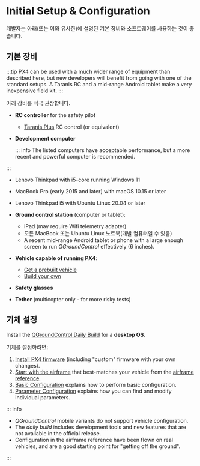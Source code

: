 # Initial Setup & Configuration

개발자는 아래(또는 이와 유사한)에 설명된 기본 장비와 소프트웨어를 사용하는 것이 좋습니다.

## 기본 장비

:::tip
PX4 can be used with a much wider range of equipment than described here, but new developers will benefit from going with one of the standard setups.
A Taranis RC and a mid-range Android tablet make a very inexpensive field kit.
:::

아래 장비를 적극 권장합니다.

- **RC controller** for the safety pilot
  - [Taranis Plus](https://www.frsky-rc.com/product/taranis-x9d-plus-2/) RC control (or equivalent)

- **Development computer**

  ::: info
  The listed computers have acceptable performance, but a more recent and powerful computer is recommended.

:::

  - Lenovo Thinkpad with i5-core running Windows 11
  - MacBook Pro (early 2015 and later) with macOS 10.15 or later
  - Lenovo Thinkpad i5 with Ubuntu Linux 20.04 or later

- **Ground control station** (computer or tablet):
  - iPad (may require Wifi telemetry adapter)
  - 모든 MacBook 또는 Ubuntu Linux 노트북(개발 컴퓨터일 수 있음)
  - A recent mid-range Android tablet or phone with a large enough screen to run _QGroundControl_ effectively (6 inches).

- **Vehicle capable of running PX4**:
  - [Get a prebuilt vehicle](../complete_vehicles_mc/index.md)
  - [Build your own](../frames_multicopter/kits.md)

- **Safety glasses**

- **Tether** (multicopter only - for more risky tests)

## 기체 설정

Install the [QGroundControl Daily Build](../dev_setup/qgc_daily_build.md) for a **desktop OS**.

기체를 설정하려면:

1. [Install PX4 firmware](../config/firmware.md#installing-px4-main-beta-or-custom-firmware) (including "custom" firmware with your own changes).
2. [Start with the airframe](../config/airframe.md) that best-matches your vehicle from the [airframe reference](../airframes/airframe_reference.md).
3. [Basic Configuration](../config/index.md) explains how to perform basic configuration.
4. [Parameter Configuration](../advanced_config/parameters.md) explains how you can find and modify individual parameters.

::: info

- _QGroundControl_ mobile variants do not support vehicle configuration.
- The _daily build_ includes development tools and new features that are not available in the official release.
- Configuration in the airframe reference have been flown on real vehicles, and are a good starting point for "getting off the ground".

:::
